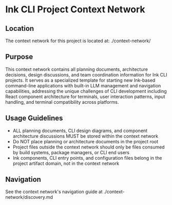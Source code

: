 # Ink CLI Project Context Network

## Location
The context network for this project is located at: ./context-network/

## Purpose
This context network contains all planning documents, architecture decisions, design discussions, and team coordination information for Ink CLI projects. It serves as a specialized template for starting new Ink-based command-line applications with built-in LLM management and navigation capabilities, addressing the unique challenges of CLI development including React component architecture for terminals, user interaction patterns, input handling, and terminal compatibility across platforms.

## Usage Guidelines
- ALL planning documents, CLI design diagrams, and component architecture discussions MUST be stored within the context network
- Do NOT place planning or architecture documents in the project root
- Project files outside the context network should only be files consumed by build systems, package managers, or CLI end users
- Ink components, CLI entry points, and configuration files belong in the project artifact domain, not in the context network

## Navigation
See the context network's navigation guide at ./context-network/discovery.md
